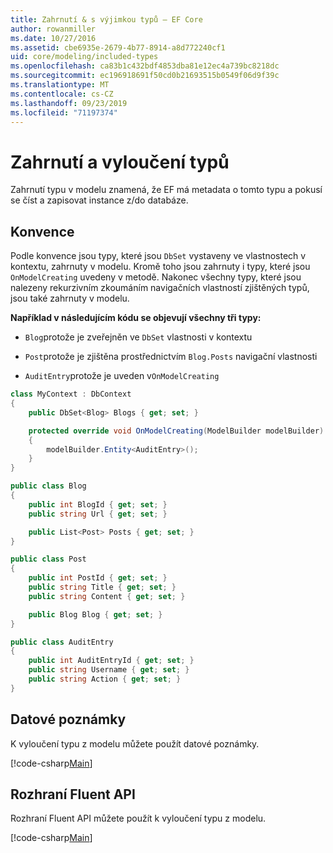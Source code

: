 ```yaml
---
title: Zahrnutí & s výjimkou typů – EF Core
author: rowanmiller
ms.date: 10/27/2016
ms.assetid: cbe6935e-2679-4b77-8914-a8d772240cf1
uid: core/modeling/included-types
ms.openlocfilehash: ca83b1c432bdf4853dba81e12ec4a739bc8218dc
ms.sourcegitcommit: ec196918691f50cd0b21693515b0549f06d9f39c
ms.translationtype: MT
ms.contentlocale: cs-CZ
ms.lasthandoff: 09/23/2019
ms.locfileid: "71197374"
---
```

# <a name="including--excluding-types"></a>Zahrnutí a vyloučení typů

Zahrnutí typu v modelu znamená, že EF má metadata o tomto typu a pokusí se číst a zapisovat instance z/do databáze.

## <a name="conventions"></a>Konvence

Podle konvence jsou typy, které jsou `DbSet` vystaveny ve vlastnostech v kontextu, zahrnuty v modelu. Kromě toho jsou zahrnuty i typy, které jsou `OnModelCreating` uvedeny v metodě. Nakonec všechny typy, které jsou nalezeny rekurzivním zkoumáním navigačních vlastností zjištěných typů, jsou také zahrnuty v modelu.

**Například v následujícím kódu se objevují všechny tři typy:**

* `Blog`protože je zveřejněn ve `DbSet` vlastnosti v kontextu

* `Post`protože je zjištěna prostřednictvím `Blog.Posts` navigační vlastnosti

* `AuditEntry`protože je uveden v`OnModelCreating`

<!-- [!code-csharp[Main](samples/core/Modeling/Conventions/IncludedTypes.cs?highlight=3,7,16)] -->
``` csharp
class MyContext : DbContext
{
    public DbSet<Blog> Blogs { get; set; }

    protected override void OnModelCreating(ModelBuilder modelBuilder)
    {
        modelBuilder.Entity<AuditEntry>();
    }
}

public class Blog
{
    public int BlogId { get; set; }
    public string Url { get; set; }

    public List<Post> Posts { get; set; }
}

public class Post
{
    public int PostId { get; set; }
    public string Title { get; set; }
    public string Content { get; set; }

    public Blog Blog { get; set; }
}

public class AuditEntry
{
    public int AuditEntryId { get; set; }
    public string Username { get; set; }
    public string Action { get; set; }
}
```

## <a name="data-annotations"></a>Datové poznámky

K vyloučení typu z modelu můžete použít datové poznámky.

[!code-csharp[Main](../../../samples/core/Modeling/DataAnnotations/IgnoreType.cs?highlight=20)]

## <a name="fluent-api"></a>Rozhraní Fluent API

Rozhraní Fluent API můžete použít k vyloučení typu z modelu.

[!code-csharp[Main](../../../samples/core/Modeling/FluentAPI/IgnoreType.cs?highlight=12)]
